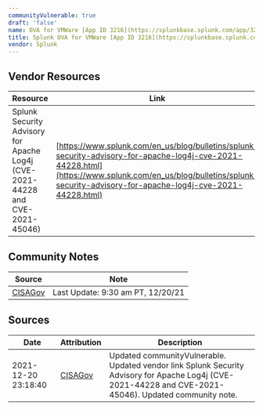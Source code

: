 ```yaml
---
communityVulnerable: true
draft: 'false'
name: OVA for VMWare [App ID 3216](https://splunkbase.splunk.com/app/3216/)
title: Splunk OVA for VMWare [App ID 3216](https://splunkbase.splunk.com/app/3216/)
vendor: Splunk
---
```


## Vendor Resources
| Resource | Link |
| --- | --- |
| Splunk Security Advisory for Apache Log4j (CVE-2021-44228 and CVE-2021-45046) | [https://www.splunk.com/en_us/blog/bulletins/splunk-security-advisory-for-apache-log4j-cve-2021-44228.html](https://www.splunk.com/en_us/blog/bulletins/splunk-security-advisory-for-apache-log4j-cve-2021-44228.html) |


## Community Notes
| Source | Note |
| --- | --- |
| [CISAGov](https://raw.githubusercontent.com/cisagov/log4j-affected-db/develop/README.md) | Last Update: 9:30 am PT, 12/20/21 |

## Sources
| Date | Attribution | Description |
| --- | --- | --- |
| 2021-12-20 23:18:40 | [CISAGov](https://raw.githubusercontent.com/cisagov/log4j-affected-db/develop/README.md) | Updated communityVulnerable. Updated vendor link Splunk Security Advisory for Apache Log4j (CVE-2021-44228 and CVE-2021-45046). Updated community note.  |
